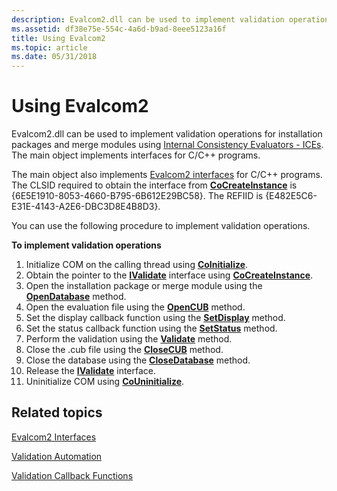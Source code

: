 ```yaml
---
description: Evalcom2.dll can be used to implement validation operations for installation packages and merge modules using Internal Consistency Evaluators - ICEs.
ms.assetid: df38e75e-554c-4a6d-b9ad-8eee5123a16f
title: Using Evalcom2
ms.topic: article
ms.date: 05/31/2018
---
```


# Using Evalcom2

Evalcom2.dll can be used to implement validation operations for installation packages and merge modules using [Internal Consistency Evaluators - ICEs](internal-consistency-evaluators-ices.md). The main object implements interfaces for C/C++ programs.

The main object also implements [Evalcom2 interfaces](evalcom2-interfaces.md) for C/C++ programs. The CLSID required to obtain the interface from [**CoCreateInstance**](/windows/win32/api/combaseapi/nf-combaseapi-cocreateinstance) is {6E5E1910-8053-4660-B795-6B612E29BC58}. The REFIID is {E482E5C6-E31E-4143-A2E6-DBC3D8E4B8D3}.

You can use the following procedure to implement validation operations.

**To implement validation operations**

1.  Initialize COM on the calling thread using [**CoInitialize**](/windows/win32/api/objbase/nf-objbase-coinitialize).
2.  Obtain the pointer to the [**IValidate**](/windows/desktop/api/evalcom2/nn-evalcom2-ivalidate) interface using [**CoCreateInstance**](/windows/win32/api/combaseapi/nf-combaseapi-cocreateinstance).
3.  Open the installation package or merge module using the [**OpenDatabase**](/windows/desktop/api/evalcom2/nf-evalcom2-ivalidate-opendatabase) method.
4.  Open the evaluation file using the [**OpenCUB**](/windows/desktop/api/evalcom2/nf-evalcom2-ivalidate-opencub) method.
5.  Set the display callback function using the [**SetDisplay**](/windows/desktop/api/evalcom2/nf-evalcom2-ivalidate-setdisplay) method.
6.  Set the status callback function using the [**SetStatus**](/windows/desktop/api/evalcom2/nf-evalcom2-ivalidate-setstatus) method.
7.  Perform the validation using the [**Validate**](/windows/desktop/api/evalcom2/nf-evalcom2-ivalidate-validate) method.
8.  Close the .cub file using the [**CloseCUB**](/windows/desktop/api/evalcom2/nf-evalcom2-ivalidate-closecub) method.
9.  Close the database using the [**CloseDatabase**](/windows/desktop/api/evalcom2/nf-evalcom2-ivalidate-closedatabase) method.
10. Release the [**IValidate**](/windows/desktop/api/evalcom2/nn-evalcom2-ivalidate) interface.
11. Uninitialize COM using [**CoUninitialize**](/windows/win32/api/combaseapi/nf-combaseapi-couninitialize).

## Related topics

<dl> <dt>

[Evalcom2 Interfaces](evalcom2-interfaces.md)
</dt> <dt>

[Validation Automation](validation-automation.md)
</dt> <dt>

[Validation Callback Functions](validation-callback-functions.md)
</dt> </dl>

 

 
